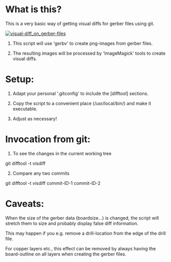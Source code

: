 
What is this?
=============

This is a very basic way of getting visual diffs for gerber files using git.

[![visual-diff_on_gerber-files](/pics/gerber-visual-diff.png)](/scripts/visual-diffs_on_gerber-files/pics/gerber-visual-diff.png)

1) This script will use 'gerbv' to create png-images from gerber files.

2) The resulting images will be processed by 'ImageMagick' tools to create
   visual diffs.


Setup:
======

1) Adapt your personal '.gitconfig' to include the [difftool] sections.

2) Copy the script to a convenient place (/usr/local/bin/) and make it executable.

3) Adjust as necessary!


Invocation from git:
====================

1) To see the changes in the current working tree

git difftool -t visdiff

2) Compare any two commits

git difftool -t visdiff commit-ID-1 commit-ID-2


Caveats:
========

When the size of the gerber data (boardsize...) is changed, the script
will stretch them to size and probably display false diff information.

This may happen if you e.g. remove a drill-location from the edge of
the drill file.

For copper layers etc., this effect can be removed by always having the
board-outline on all layers when creating the gerber files.

